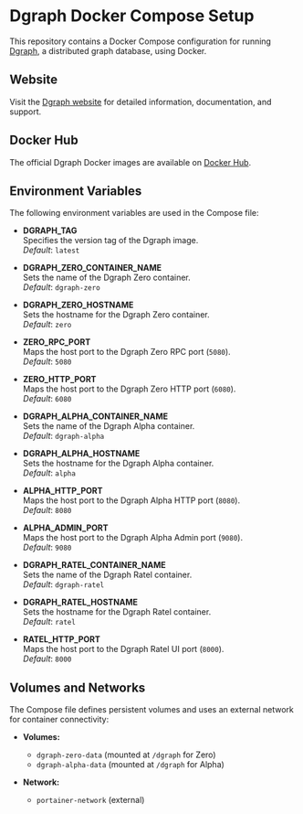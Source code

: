 # Dgraph Docker Compose Setup

This repository contains a Docker Compose configuration for running [Dgraph](https://dgraph.io/), a distributed graph database, using Docker.

## Website

Visit the [Dgraph website](https://dgraph.io/) for detailed information, documentation, and support.

## Docker Hub

The official Dgraph Docker images are available on [Docker Hub](https://hub.docker.com/r/dgraph/dgraph).

## Environment Variables

The following environment variables are used in the Compose file:

- **DGRAPH_TAG**  
  Specifies the version tag of the Dgraph image.  
  *Default*: `latest`

- **DGRAPH_ZERO_CONTAINER_NAME**  
  Sets the name of the Dgraph Zero container.  
  *Default*: `dgraph-zero`

- **DGRAPH_ZERO_HOSTNAME**  
  Sets the hostname for the Dgraph Zero container.  
  *Default*: `zero`

- **ZERO_RPC_PORT**  
  Maps the host port to the Dgraph Zero RPC port (`5080`).  
  *Default*: `5080`

- **ZERO_HTTP_PORT**  
  Maps the host port to the Dgraph Zero HTTP port (`6080`).  
  *Default*: `6080`

- **DGRAPH_ALPHA_CONTAINER_NAME**  
  Sets the name of the Dgraph Alpha container.  
  *Default*: `dgraph-alpha`

- **DGRAPH_ALPHA_HOSTNAME**  
  Sets the hostname for the Dgraph Alpha container.  
  *Default*: `alpha`

- **ALPHA_HTTP_PORT**  
  Maps the host port to the Dgraph Alpha HTTP port (`8080`).  
  *Default*: `8080`

- **ALPHA_ADMIN_PORT**  
  Maps the host port to the Dgraph Alpha Admin port (`9080`).  
  *Default*: `9080`

- **DGRAPH_RATEL_CONTAINER_NAME**  
  Sets the name of the Dgraph Ratel container.  
  *Default*: `dgraph-ratel`

- **DGRAPH_RATEL_HOSTNAME**  
  Sets the hostname for the Dgraph Ratel container.  
  *Default*: `ratel`

- **RATEL_HTTP_PORT**  
  Maps the host port to the Dgraph Ratel UI port (`8000`).  
  *Default*: `8000`

## Volumes and Networks

The Compose file defines persistent volumes and uses an external network for container connectivity:

- **Volumes:**
  - `dgraph-zero-data` (mounted at `/dgraph` for Zero)
  - `dgraph-alpha-data` (mounted at `/dgraph` for Alpha)

- **Network:**
  - `portainer-network` (external)
